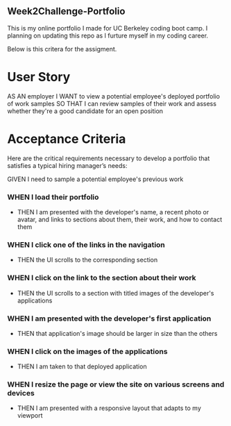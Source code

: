 ## Week2Challenge-Portfolio
 
This is my online portfolio I made for UC Berkeley coding boot camp. I planning on updating this repo as I furture myself in my coding career.

Below is this critera for the assigment.
# User Story

AS AN employer
I WANT to view a potential employee's deployed portfolio of work samples
SO THAT I can review samples of their work and assess whether they're a good candidate for an open position

# Acceptance Criteria

Here are the critical requirements necessary to develop a portfolio that satisfies a typical hiring manager’s needs:

 GIVEN I need to sample a potential employee's previous work

### WHEN I load their portfolio

* THEN I am presented with the developer's name, a recent photo or avatar, and links to sections about them, their work, and how to contact them

### WHEN I click one of the links in the navigation

* THEN the UI scrolls to the corresponding section

### WHEN I click on the link to the section about their work

* THEN the UI scrolls to a section with titled images of the developer's applications

### WHEN I am presented with the developer's first application

* THEN that application's image should be larger in size than the others

### WHEN I click on the images of the applications
* THEN I am taken to that deployed application

### WHEN I resize the page or view the site on various screens and devices

* THEN I am presented with a responsive layout that adapts to my viewport
